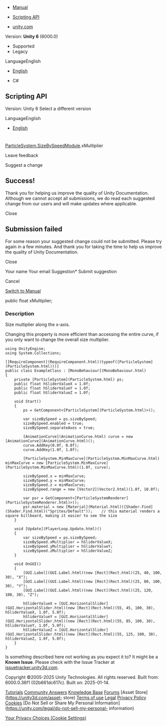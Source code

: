 [ ]()

  * [Manual](../Manual/index.html)
  * [Scripting API](../ScriptReference/index.html)

  * [unity.com](https://unity.com/)

Version: **Unity 6** (6000.0)

  * Supported
  * Legacy

LanguageEnglish

  * [English]()

  * C#

[ ](https://docs.unity3d.com)

## Scripting API

Version: Unity 6 Select a different version

LanguageEnglish

  * [English]()

#
[ParticleSystem.SizeBySpeedModule](ParticleSystem.SizeBySpeedModule.html).xMultiplier

Leave feedback

Suggest a change

## Success!

Thank you for helping us improve the quality of Unity Documentation. Although
we cannot accept all submissions, we do read each suggested change from our
users and will make updates where applicable.

Close

## Submission failed

For some reason your suggested change could not be submitted. Please <a>try
again</a> in a few minutes. And thank you for taking the time to help us
improve the quality of Unity Documentation.

Close

Your name Your email Suggestion* Submit suggestion

Cancel

[Switch to Manual](../Manual/class-ParticleSystem.html "Go to ParticleSystem
Component in the Manual")

public float xMultiplier;

### Description

Size multiplier along the x-axis.

Changing this property is more efficient than accessing the entire curve, if
you only want to change the overall size multiplier.

    
    
    using UnityEngine;
    using System.Collections;  
      
    [[RequireComponent](RequireComponent.html)(typeof([ParticleSystem](ParticleSystem.html)))]
    public class ExampleClass : [MonoBehaviour](MonoBehaviour.html)
    {
        private [ParticleSystem](ParticleSystem.html) ps;
        public float hSliderValueX = 1.0f;
        public float hSliderValueY = 1.0f;
        public float hSliderValueZ = 1.0f;  
      
        void Start()
        {
            ps = GetComponent<[ParticleSystem](ParticleSystem.html)>();  
      
            var sizeBySpeed = ps.sizeBySpeed;
            sizeBySpeed.enabled = true;
            sizeBySpeed.separateAxes = true;  
      
            [AnimationCurve](AnimationCurve.html) curve = new [AnimationCurve](AnimationCurve.html)();
            curve.AddKey(0.0f, 0.0f);
            curve.AddKey(1.0f, 1.0f);  
      
            [ParticleSystem.MinMaxCurve](ParticleSystem.MinMaxCurve.html) minMaxCurve = new [ParticleSystem.MinMaxCurve](ParticleSystem.MinMaxCurve.html)(1.0f, curve);  
      
            sizeBySpeed.x = minMaxCurve;
            sizeBySpeed.y = minMaxCurve;
            sizeBySpeed.z = minMaxCurve;
            sizeBySpeed.range = new [Vector2](Vector2.html)(1.0f, 10.0f);  
      
            var psr = GetComponent<[ParticleSystemRenderer](ParticleSystemRenderer.html)>();
            psr.material = new [Material](Material.html)([Shader.Find](Shader.Find.html)("Sprites/Default"));    // this material renders a square billboard, making it easier to see the size
        }  
      
        void [Update](PlayerLoop.Update.html)()
        {
            var sizeBySpeed = ps.sizeBySpeed;
            sizeBySpeed.xMultiplier = hSliderValueX;
            sizeBySpeed.yMultiplier = hSliderValueY;
            sizeBySpeed.zMultiplier = hSliderValueZ;
        }  
      
        void OnGUI()
        {
            [GUI.Label](GUI.Label.html)(new [Rect](Rect.html)(25, 40, 100, 30), "X");
            [GUI.Label](GUI.Label.html)(new [Rect](Rect.html)(25, 80, 100, 30), "Y");
            [GUI.Label](GUI.Label.html)(new [Rect](Rect.html)(25, 120, 100, 30), "Z");  
      
            hSliderValueX = [GUI.HorizontalSlider](GUI.HorizontalSlider.html)(new [Rect](Rect.html)(55, 45, 100, 30), hSliderValueX, 1.0f, 5.0f);
            hSliderValueY = [GUI.HorizontalSlider](GUI.HorizontalSlider.html)(new [Rect](Rect.html)(55, 85, 100, 30), hSliderValueY, 1.0f, 5.0f);
            hSliderValueZ = [GUI.HorizontalSlider](GUI.HorizontalSlider.html)(new [Rect](Rect.html)(55, 125, 100, 30), hSliderValueZ, 1.0f, 5.0f);
        }
    }
    

Is something described here not working as you expect it to? It might be a
**Known Issue**. Please check with the Issue Tracker at
[issuetracker.unity3d.com](https://issuetracker.unity3d.com).

Copyright ©2005-2025 Unity Technologies. All rights reserved. Built from:
6000.0.36f1 (02b661dc617c). Built on: 2025-01-14.

[Tutorials](https://unity3d.com/learn) [Community
Answers](https://answers.unity3d.com) [Knowledge
Base](https://support.unity3d.com/hc/en-us)
[Forums](https://forum.unity3d.com) [Asset Store](https://unity3d.com/asset-
store) [Terms of use](https://docs.unity3d.com/Manual/TermsOfUse.html)
[Legal](https://unity.com/legal) [Privacy
Policy](https://unity.com/legal/privacy-policy)
[Cookies](https://unity.com/legal/cookie-policy) [Do Not Sell or Share My
Personal Information](https://unity.com/legal/do-not-sell-my-personal-
information)

[Your Privacy Choices (Cookie Settings)](javascript:void\(0\);)

